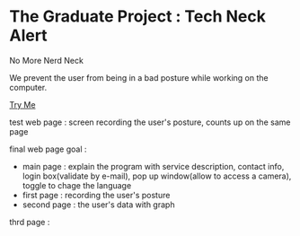# The Graduate Project : Tech Neck Alert
 No More Nerd Neck

We prevent the user from being in a bad posture while working on the computer.

[Try Me](https://jinubot07.github.io/The-Graduate-Project/my-pose-model(6)_final/index_V2.html)




test web page :
screen recording the user's posture, counts up on the same page



final web page goal :

* main page : explain the program with service description, contact info, login box(validate by e-mail), pop up window(allow to access a camera), toggle to chage the language
* first page : recording the user's posture
* second page : the user's data with graph

thrd page : 
